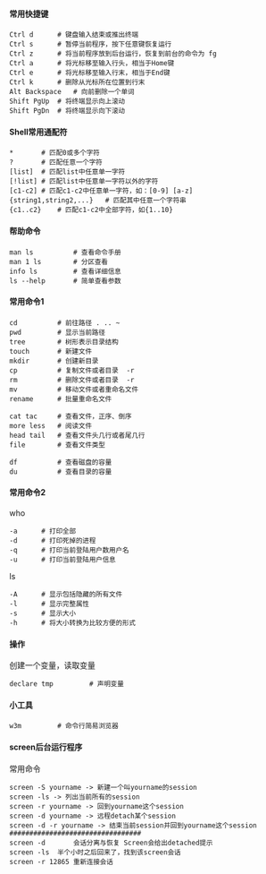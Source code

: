 #### 常用快捷键
    
    Ctrl d      # 键盘输入结束或推出终端
    Ctrl s      # 暂停当前程序，按下任意键恢复运行
    Ctrl z      # 将当前程序放到后台运行，恢复到前台的命令为 fg
    Ctrl a      # 将光标移至输入行头，相当于Home键
    Ctrl e      # 将光标移至输入行末，相当于End键
    Ctrl k      # 删除从光标所在位置到行末
    Alt Backspace   # 向前删除一个单词
    Shift PgUp  # 将终端显示向上滚动
    Shift PgDn  # 将终端显示向下滚动

#### Shell常用通配符

    *       # 匹配0或多个字符
    ?       # 匹配任意一个字符
    [list]  # 匹配list中任意单一字符
    [!list] # 匹配list中任意单一字符以外的字符
    [c1-c2] # 匹配c1-c2中任意单一字符，如：[0-9] [a-z]
    {string1,string2,...}   # 匹配其中任意一个字符串
    {c1..c2}    # 匹配c1-c2中全部字符，如{1..10}
   
#### 帮助命令
    
    man ls          # 查看命令手册
    man 1 ls        # 分区查看
    info ls         # 查看详细信息
    ls --help       # 简单查看参数

#### 常用命令1

    cd          # 前往路径 . .. ~
    pwd         # 显示当前路径
    tree        # 树形表示目录结构
    touch       # 新建文件
    mkdir       # 创建新目录
    cp          # 复制文件或者目录  -r
    rm          # 删除文件或者目录  -r
    mv          # 移动文件或者重命名文件
    rename      # 批量重命名文件
    
    cat tac     # 查看文件，正序、倒序
    more less   # 阅读文件
    head tail   # 查看文件头几行或者尾几行
    file        # 查看文件类型
    
    df          # 查看磁盘的容量
    du          # 查看目录的容量

#### 常用命令2

who
    
    -a      # 打印全部
    -d      # 打印死掉的进程
    -q      # 打印当前登陆用户数用户名
    -u      # 打印当前登陆用户信息
    
ls

    -A      # 显示包括隐藏的所有文件
    -l      # 显示完整属性
    -s      # 显示大小
    -h      # 将大小转换为比较方便的形式

#### 操作

创建一个变量，读取变量

    declare tmp         # 声明变量
#### 小工具

    w3m         # 命令行简易浏览器

#### screen后台运行程序

常用命令

    screen -S yourname -> 新建一个叫yourname的session
    screen -ls -> 列出当前所有的session
    screen -r yourname -> 回到yourname这个session
    screen -d yourname -> 远程detach某个session
    screen -d -r yourname -> 结束当前session并回到yourname这个session
    #################################
    screen -d       会话分离与恢复 Screen会给出detached提示
    screen -ls  半个小时之后回来了，找到该screen会话
    screen -r 12865 重新连接会话